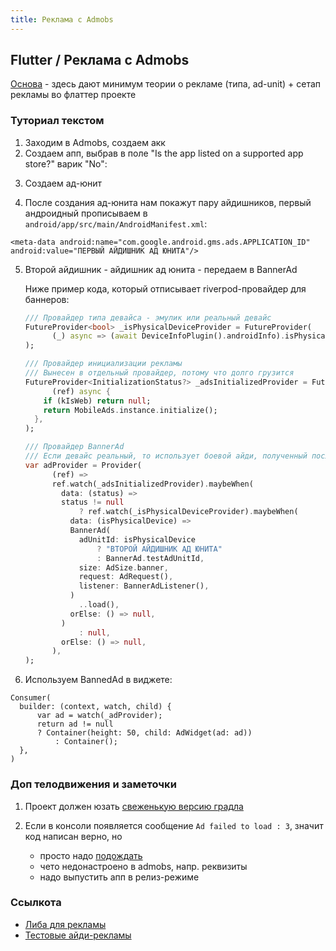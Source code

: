 ```yaml
---
title: Реклама с Admobs
---
```


## Flutter / Реклама с Admobs

[Основа](https://www.youtube.com/watch?v=m0d_pbgeeG8&t=2s) - здесь дают минимум теории о рекламе (типа, ad-unit) + сетап
рекламы во флаттер проекте

### Туториал текстом

1. Заходим в Admobs, создаем акк
2. Создаем апп, выбрав в поле "Is the app listed on a supported app store?" варик "No":

<img-row :images="['/dev/add_app_1.png', '/dev/add_app_2.png']"></img-row>

3. Создаем ад-юнит

<img-row :images="['/dev/ad_unit_1.png']"></img-row>

4. После создания ад-юнита нам покажут пару айдишников, первый андроидный прописываем
   в `android/app/src/main/AndroidManifest.xml`:

  ```
  <meta-data android:name="com.google.android.gms.ads.APPLICATION_ID" android:value="ПЕРВЫЙ АЙДИШНИК АД ЮНИТА"/>
  ```

5. Второй айдишник - айдишник ад юнита - передаем в BannerAd

   Ниже пример кода, который отписывает riverpod-провайдер для баннеров:

    ```dart
    /// Провайдер типа девайса - эмулик или реальный девайс
    FutureProvider<bool> _isPhysicalDeviceProvider = FutureProvider(
          (_) async => (await DeviceInfoPlugin().androidInfo).isPhysicalDevice ?? false,
    );
    
    /// Провайдер инициализации рекламы
    /// Вынесен в отдельный провайдер, потому что долго грузится
    FutureProvider<InitializationStatus?> _adsInitializedProvider = FutureProvider(
          (ref) async {
        if (kIsWeb) return null;
        return MobileAds.instance.initialize();
      },
    );
    
    /// Провайдер BannerAd
    /// Если девайс реальный, то использует боевой айди, полученный после шага 3
    var adProvider = Provider(
          (ref) =>
          ref.watch(_adsInitializedProvider).maybeWhen(
            data: (status) =>
            status != null
                ? ref.watch(_isPhysicalDeviceProvider).maybeWhen(
              data: (isPhysicalDevice) =>
              BannerAd(
                adUnitId: isPhysicalDevice
                    ? "ВТОРОЙ АЙДИШНИК АД ЮНИТА"
                    : BannerAd.testAdUnitId,
                size: AdSize.banner,
                request: AdRequest(),
                listener: BannerAdListener(),
              )
                ..load(),
              orElse: () => null,
            )
                : null,
            orElse: () => null,
          ),
    );
    ```

6. Используем BannedAd в виджете:

  ```
  Consumer(
    builder: (context, watch, child) {
        var ad = watch(_adProvider);
        return ad != null
        ? Container(height: 50, child: AdWidget(ad: ad))
            : Container();
    },
  )
  ```

### Доп телодвижения и заметочки

1. Проект должен
   юзать [свеженькую версию градла](https://github.com/googleads/googleads-mobile-flutter/issues/127#issuecomment-810022705)
2. Если в консоли появляется сообщение `Ad failed to load : 3`, значит код написан верно, но
   
    - просто надо [подождать](https://stackoverflow.com/questions/33566485/failed-to-load-ad-3)
    - чето недонастроено в admobs, напр. реквизиты
    - надо выпустить апп в релиз-режиме

### Ссылкота

- [Либа для рекламы](https://github.com/googleads/googleads-mobile-flutter)
- [Тестовые айди-рекламы](https://developers.google.com/admob/android/test-ads#sample%5C_ad%5C_units)


